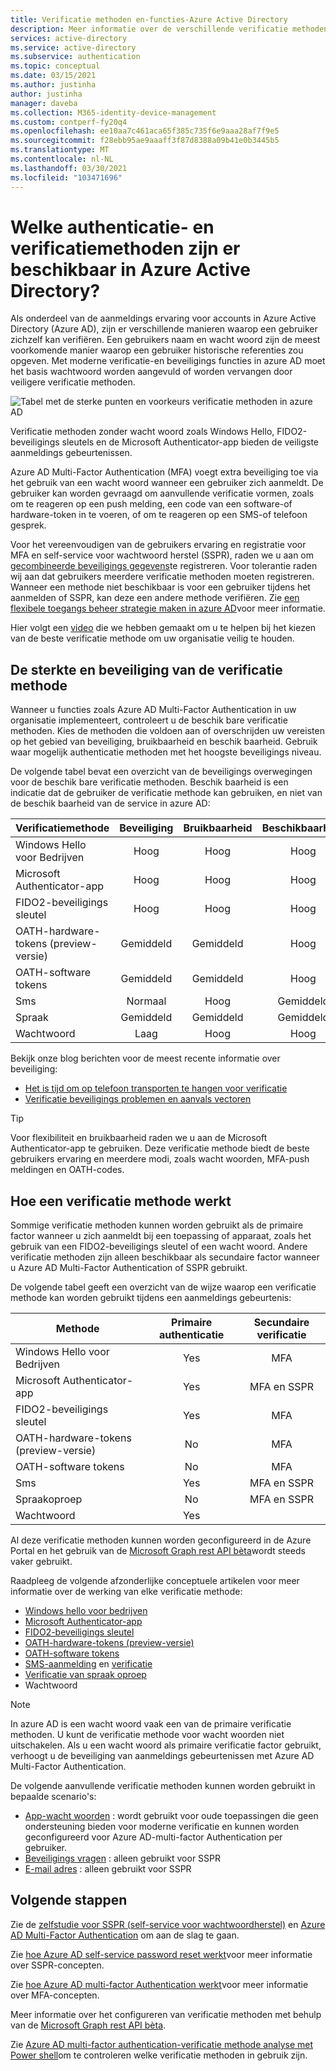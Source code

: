 ```yaml
---
title: Verificatie methoden en-functies-Azure Active Directory
description: Meer informatie over de verschillende verificatie methoden en-functies die beschikbaar zijn in Azure Active Directory om aanmeldings gebeurtenissen te verbeteren en te beveiligen
services: active-directory
ms.service: active-directory
ms.subservice: authentication
ms.topic: conceptual
ms.date: 03/15/2021
ms.author: justinha
author: justinha
manager: daveba
ms.collection: M365-identity-device-management
ms.custom: contperf-fy20q4
ms.openlocfilehash: ee10aa7c461aca65f385c735f6e9aaa28af7f9e5
ms.sourcegitcommit: f28ebb95ae9aaaff3f87d8388a09b41e0b3445b5
ms.translationtype: MT
ms.contentlocale: nl-NL
ms.lasthandoff: 03/30/2021
ms.locfileid: "103471696"
---
```

# <a name="what-authentication-and-verification-methods-are-available-in-azure-active-directory"></a>Welke authenticatie- en verificatiemethoden zijn er beschikbaar in Azure Active Directory?

Als onderdeel van de aanmeldings ervaring voor accounts in Azure Active Directory (Azure AD), zijn er verschillende manieren waarop een gebruiker zichzelf kan verifiëren. Een gebruikers naam en wacht woord zijn de meest voorkomende manier waarop een gebruiker historische referenties zou opgeven. Met moderne verificatie-en beveiligings functies in azure AD moet het basis wachtwoord worden aangevuld of worden vervangen door veiligere verificatie methoden.

![Tabel met de sterke punten en voorkeurs verificatie methoden in azure AD](media/concept-authentication-methods/authentication-methods.png)

Verificatie methoden zonder wacht woord zoals Windows Hello, FIDO2-beveiligings sleutels en de Microsoft Authenticator-app bieden de veiligste aanmeldings gebeurtenissen.

Azure AD Multi-Factor Authentication (MFA) voegt extra beveiliging toe via het gebruik van een wacht woord wanneer een gebruiker zich aanmeldt. De gebruiker kan worden gevraagd om aanvullende verificatie vormen, zoals om te reageren op een push melding, een code van een software-of hardware-token in te voeren, of om te reageren op een SMS-of telefoon gesprek.

Voor het vereenvoudigen van de gebruikers ervaring en registratie voor MFA en self-service voor wachtwoord herstel (SSPR), raden we u aan om [gecombineerde beveiligings gegevens](howto-registration-mfa-sspr-combined.md)te registreren. Voor tolerantie raden wij aan dat gebruikers meerdere verificatie methoden moeten registreren. Wanneer een methode niet beschikbaar is voor een gebruiker tijdens het aanmelden of SSPR, kan deze een andere methode verifiëren. Zie [een flexibele toegangs beheer strategie maken in azure AD](concept-resilient-controls.md)voor meer informatie.

Hier volgt een [video](https://www.youtube.com/watch?v=LB2yj4HSptc&feature=youtu.be) die we hebben gemaakt om u te helpen bij het kiezen van de beste verificatie methode om uw organisatie veilig te houden.

## <a name="authentication-method-strength-and-security"></a>De sterkte en beveiliging van de verificatie methode

Wanneer u functies zoals Azure AD Multi-Factor Authentication in uw organisatie implementeert, controleert u de beschik bare verificatie methoden. Kies de methoden die voldoen aan of overschrijden uw vereisten op het gebied van beveiliging, bruikbaarheid en beschik baarheid. Gebruik waar mogelijk authenticatie methoden met het hoogste beveiligings niveau.

De volgende tabel bevat een overzicht van de beveiligings overwegingen voor de beschik bare verificatie methoden. Beschik baarheid is een indicatie dat de gebruiker de verificatie methode kan gebruiken, en niet van de beschik baarheid van de service in azure AD:

| Verificatiemethode          | Beveiliging | Bruikbaarheid | Beschikbaarheid |
|--------------------------------|:--------:|:---------:|:------------:|
| Windows Hello voor Bedrijven     | Hoog     | Hoog      | Hoog         |
| Microsoft Authenticator-app    | Hoog     | Hoog      | Hoog         |
| FIDO2-beveiligings sleutel             | Hoog     | Hoog      | Hoog         |
| OATH-hardware-tokens (preview-versie) | Gemiddeld   | Gemiddeld    | Hoog         |
| OATH-software tokens           | Gemiddeld   | Gemiddeld    | Hoog         |
| Sms                            | Normaal   | Hoog      | Gemiddeld       |
| Spraak                          | Gemiddeld   | Gemiddeld    | Gemiddeld       |
| Wachtwoord                       | Laag      | Hoog      | Hoog         |

Bekijk onze blog berichten voor de meest recente informatie over beveiliging:

- [Het is tijd om op telefoon transporten te hangen voor verificatie](https://techcommunity.microsoft.com/t5/azure-active-directory-identity/it-s-time-to-hang-up-on-phone-transports-for-authentication/ba-p/1751752)
- [Verificatie beveiligings problemen en aanvals vectoren](https://techcommunity.microsoft.com/t5/azure-active-directory-identity/all-your-creds-are-belong-to-us/ba-p/855124)

> [!TIP]
> Voor flexibiliteit en bruikbaarheid raden we u aan de Microsoft Authenticator-app te gebruiken. Deze verificatie methode biedt de beste gebruikers ervaring en meerdere modi, zoals wacht woorden, MFA-push meldingen en OATH-codes.

## <a name="how-each-authentication-method-works"></a>Hoe een verificatie methode werkt

Sommige verificatie methoden kunnen worden gebruikt als de primaire factor wanneer u zich aanmeldt bij een toepassing of apparaat, zoals het gebruik van een FIDO2-beveiligings sleutel of een wacht woord. Andere verificatie methoden zijn alleen beschikbaar als secundaire factor wanneer u Azure AD Multi-Factor Authentication of SSPR gebruikt.

De volgende tabel geeft een overzicht van de wijze waarop een verificatie methode kan worden gebruikt tijdens een aanmeldings gebeurtenis:

| Methode                         | Primaire authenticatie | Secundaire verificatie  |
|--------------------------------|:----------------------:|:-------------------------:|
| Windows Hello voor Bedrijven     | Yes                    | MFA                       |
| Microsoft Authenticator-app    | Yes                    | MFA en SSPR              |
| FIDO2-beveiligings sleutel             | Yes                    | MFA                       |
| OATH-hardware-tokens (preview-versie) | No                     | MFA                       |
| OATH-software tokens           | No                     | MFA                       |
| Sms                            | Yes                    | MFA en SSPR              |
| Spraakoproep                     | No                     | MFA en SSPR              |
| Wachtwoord                       | Yes                    |                           |

Al deze verificatie methoden kunnen worden geconfigureerd in de Azure Portal en het gebruik van de [Microsoft Graph rest API bèta](/graph/api/resources/authenticationmethods-overview?view=graph-rest-beta)wordt steeds vaker gebruikt.

Raadpleeg de volgende afzonderlijke conceptuele artikelen voor meer informatie over de werking van elke verificatie methode:

* [Windows hello voor bedrijven](/windows/security/identity-protection/hello-for-business/hello-overview)
* [Microsoft Authenticator-app](concept-authentication-authenticator-app.md)
* [FIDO2-beveiligings sleutel](concept-authentication-passwordless.md#fido2-security-keys)
* [OATH-hardware-tokens (preview-versie)](concept-authentication-oath-tokens.md#oath-hardware-tokens-preview)
* [OATH-software tokens](concept-authentication-oath-tokens.md#oath-software-tokens)
* [SMS-aanmelding](howto-authentication-sms-signin.md) en [verificatie](concept-authentication-phone-options.md#mobile-phone-verification)
* [Verificatie van spraak oproep](concept-authentication-phone-options.md)
* Wachtwoord

> [!NOTE]
> In azure AD is een wacht woord vaak een van de primaire verificatie methoden. U kunt de verificatie methode voor wacht woorden niet uitschakelen. Als u een wacht woord als primaire verificatie factor gebruikt, verhoogt u de beveiliging van aanmeldings gebeurtenissen met Azure AD Multi-Factor Authentication.

De volgende aanvullende verificatie methoden kunnen worden gebruikt in bepaalde scenario's:

* [App-wacht woorden](howto-mfa-app-passwords.md) : wordt gebruikt voor oude toepassingen die geen ondersteuning bieden voor moderne verificatie en kunnen worden geconfigureerd voor Azure AD-multi-factor Authentication per gebruiker.
* [Beveiligings vragen](concept-authentication-security-questions.md) : alleen gebruikt voor SSPR
* [E-mail adres](concept-sspr-howitworks.md#authentication-methods) : alleen gebruikt voor SSPR

## <a name="next-steps"></a>Volgende stappen

Zie de [zelfstudie voor SSPR (self-service voor wachtwoordherstel)][tutorial-sspr] en [Azure AD Multi-Factor Authentication][tutorial-azure-mfa] om aan de slag te gaan.

Zie [hoe Azure AD self-service password reset werkt][concept-sspr]voor meer informatie over SSPR-concepten.

Zie [hoe Azure AD multi-factor Authentication werkt][concept-mfa]voor meer informatie over MFA-concepten.

Meer informatie over het configureren van verificatie methoden met behulp van de [Microsoft Graph rest API bèta](/graph/api/resources/authenticationmethods-overview?view=graph-rest-beta).

Zie [Azure AD multi-factor authentication-verificatie methode analyse met Power shell](/samples/azure-samples/azure-mfa-authentication-method-analysis/azure-mfa-authentication-method-analysis/)om te controleren welke verificatie methoden in gebruik zijn.

<!-- INTERNAL LINKS -->
[tutorial-sspr]: tutorial-enable-sspr.md
[tutorial-azure-mfa]: tutorial-enable-azure-mfa.md
[concept-sspr]: concept-sspr-howitworks.md
[concept-mfa]: concept-mfa-howitworks.md
